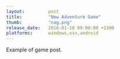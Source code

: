 ```yaml
---
layout: 		post
title:  		"New Adventure Game"
thumb:			"nag.png"
release_date: 	2016-01-10 09:00:00 +1300
platforms:		windows,osx,android
---
```

Example of game post.